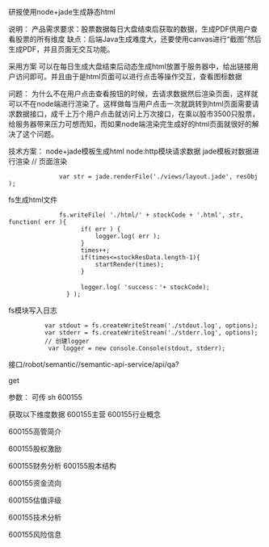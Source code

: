 研报使用node+jade生成静态html

说明：
产品需求要求：股票数据每日大盘结束后获取的数据，生成PDF供用户查看股票的所有维度
缺点：后端Java生成难度大，还要使用canvas进行“截图”然后生成PDF，并且页面无交互功能。

采用方案
可以在每日生成大盘结束后动态生成html放置于服务器中，给出链接用户访问即可。并且由于是html页面可以进行点击等操作交互，查看图标数据

问题：
为什么不在用户点击查看按钮的时候，去请求数据然后渲染页面，这样就可以不在node端进行渲染了。这样做每当用户点击一次就跳转到html页面需要请求数据接口，成千上万个用户点击就访问上万次接口，在乘以股市3500只股票，给服务器带来压力可想而知，而如果node端渲染完生成好的html页面就很好的解决了这个问题。

技术方案：
node+jade模板生成html
node:http模块请求数据
jade模板对数据进行渲染    // 页面渲染

                  var str = jade.renderFile('./views/layout.jade', resObj );
fs生成html文件 

                  
                  fs.writeFile( './html/' + stockCode + '.html', str, function( err ){
                        if( err ) {
                            logger.log( err );
                        }
                        times++;
                        if(times<=stockResData.length-1){
                            startRender(times);
                        }

                        logger.log( 'success：'+ stockCode);
                    } );
fs模块写入日志 
              
              var stdout = fs.createWriteStream('./stdout.log', options);
              var stderr = fs.createWriteStream('./stderr.log', options);
              // 创建logger
               var logger = new console.Console(stdout, stderr);


接口/robot/semantic//semantic-api-service/api/qa?

get 

参数：
可传
sh 600155

获取以下维度数据
600155主营
600155行业概念

600155高管简介

600155股权激励

600155财务分析
600155股本结构

600155资金流向

600155估值评级

600155技术分析

600155风险信息



